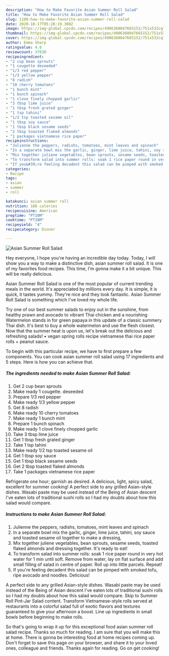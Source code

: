 ```yaml
---
description: "How to Make Favorite Asian Summer Roll Salad"
title: "How to Make Favorite Asian Summer Roll Salad"
slug: 1100-how-to-make-favorite-asian-summer-roll-salad
date: 2020-10-17T05:28:19.308Z
image: https://img-global.cpcdn.com/recipes/4906360047665152/751x532cq70/asian-summer-roll-salad-recipe-main-photo.jpg
thumbnail: https://img-global.cpcdn.com/recipes/4906360047665152/751x532cq70/asian-summer-roll-salad-recipe-main-photo.jpg
cover: https://img-global.cpcdn.com/recipes/4906360047665152/751x532cq70/asian-summer-roll-salad-recipe-main-photo.jpg
author: Emma Sharp
ratingvalue: 4.6
reviewcount: 37630
recipeingredient:
- "2 cup bean sprouts"
- "1 cougette deseeded"
- "1/3 red pepper"
- "1/3 yellow pepper"
- "8 radish"
- "10 cherry tomatoes"
- "1 bunch mint"
- "1 bunch spinach"
- "1 clove finely chopped garlic"
- "3 tbsp lime juice"
- "1 tbsp fresh grated ginger"
- "1 tsp tahini"
- "1/2 tsp toasted sesame oil"
- "1 tbsp soy sauce"
- "1 tbsp black sesame seeds"
- "2 tbsp toasted flaked almonds"
- "1 packages vietnamese rice paper"
recipeinstructions:
- "Julienne the peppers, radishs, tomatoes, mint leaves and spinach"
- "In a separate bowl mix the garlic, ginger, lime juice, tahini, soy sauce and toasted sesame oil together to make a dressing,"
- "Mix together juliene vegetables, bean sprouts, sesame seeds, toasted flaked almonds and dressing together. It&#39;s ready to eat!"
- "To transform salad into summer rolls: soak 1 rice paper round in very hot water for 1 min until soft. Remove from water, lay on flat surface and add small filling of salad in centre of paper. Roll up into little parcels. Repeat!"
- "If you&#39;re feeling decadent this salad can be pimped with smoked tofu, ripe avocado and noodles. Delicious!"
categories:
- Recipe
tags:
- asian
- summer
- roll

katakunci: asian summer roll 
nutrition: 168 calories
recipecuisine: American
preptime: "PT10M"
cooktime: "PT38M"
recipeyield: "4"
recipecategory: Dinner

---
```



![Asian Summer Roll Salad](https://img-global.cpcdn.com/recipes/4906360047665152/751x532cq70/asian-summer-roll-salad-recipe-main-photo.jpg)

Hey everyone, I hope you're having an incredible day today. Today, I will show you a way to make a distinctive dish, asian summer roll salad. It is one of my favorites food recipes. This time, I'm gonna make it a bit unique. This will be really delicious.

Asian Summer Roll Salad is one of the most popular of current trending meals in the world. It's appreciated by millions every day. It is simple, it is quick, it tastes yummy. They're nice and they look fantastic. Asian Summer Roll Salad is something which I've loved my whole life.

Try one of our best summer salads to enjoy out in the sunshine, from healthy prawn and avocado to vibrant Thai chicken and a nourishing Watermelon stands in for green papaya in this update of a classic summery Thai dish. It&#39;s best to buy a whole watermelon and use the flesh closest. Now that the summer heat is upon us, let&#39;s break out the delicious and refreshing salads! • vegan spring rolls recipe vietnamese thai rice paper rolls + peanut sauce.


To begin with this particular recipe, we have to first prepare a few components. You can cook asian summer roll salad using 17 ingredients and 5 steps. Here is how you can achieve that.

<!--inarticleads1-->

##### The ingredients needed to make Asian Summer Roll Salad:

1. Get 2 cup bean sprouts
1. Make ready 1 cougette. deseeded
1. Prepare 1/3 red pepper
1. Make ready 1/3 yellow pepper
1. Get 8 radish
1. Make ready 10 cherry tomatoes
1. Make ready 1 bunch mint
1. Prepare 1 bunch spinach
1. Make ready 1 clove finely chopped garlic
1. Take 3 tbsp lime juice
1. Get 1 tbsp fresh grated ginger
1. Take 1 tsp tahini
1. Make ready 1/2 tsp toasted sesame oil
1. Get 1 tbsp soy sauce
1. Get 1 tbsp black sesame seeds
1. Get 2 tbsp toasted flaked almonds
1. Take 1 packages vietnamese rice paper


Refrigerate one hour; garnish as desired. A delicious, light, spicy salad, excellent for summer cooking! A perfect side to any grilled Asian-style dishes. Wasabi paste may be used instead of the Being of Asian descent I&#39;ve eaten lots of traditional sushi rolls so I had my doubts about how this salad would compare. 

<!--inarticleads2-->

##### Instructions to make Asian Summer Roll Salad:

1. Julienne the peppers, radishs, tomatoes, mint leaves and spinach
1. In a separate bowl mix the garlic, ginger, lime juice, tahini, soy sauce and toasted sesame oil together to make a dressing,
1. Mix together juliene vegetables, bean sprouts, sesame seeds, toasted flaked almonds and dressing together. It&#39;s ready to eat!
1. To transform salad into summer rolls: soak 1 rice paper round in very hot water for 1 min until soft. Remove from water, lay on flat surface and add small filling of salad in centre of paper. Roll up into little parcels. Repeat!
1. If you&#39;re feeling decadent this salad can be pimped with smoked tofu, ripe avocado and noodles. Delicious!


A perfect side to any grilled Asian-style dishes. Wasabi paste may be used instead of the Being of Asian descent I&#39;ve eaten lots of traditional sushi rolls so I had my doubts about how this salad would compare. Skip to Summer Roll Pint-Jar Salad content. Transform Vietnamese-style rolls served at restaurants into a colorful salad full of exotic flavors and textures guaranteed to give your afternoon a boost. Line up ingredients in small bowls before beginning to make rolls. 

So that's going to wrap it up for this exceptional food asian summer roll salad recipe. Thanks so much for reading. I am sure that you will make this at home. There is gonna be interesting food at home recipes coming up. Don't forget to save this page on your browser, and share it to your loved ones, colleague and friends. Thanks again for reading. Go on get cooking!
